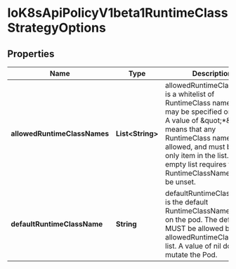 
# IoK8sApiPolicyV1beta1RuntimeClassStrategyOptions

## Properties
Name | Type | Description | Notes
------------ | ------------- | ------------- | -------------
**allowedRuntimeClassNames** | **List&lt;String&gt;** | allowedRuntimeClassNames is a whitelist of RuntimeClass names that may be specified on a pod. A value of \&quot;*\&quot; means that any RuntimeClass name is allowed, and must be the only item in the list. An empty list requires the RuntimeClassName field to be unset. | 
**defaultRuntimeClassName** | **String** | defaultRuntimeClassName is the default RuntimeClassName to set on the pod. The default MUST be allowed by the allowedRuntimeClassNames list. A value of nil does not mutate the Pod. |  [optional]



